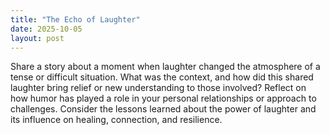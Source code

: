 ```yaml
---
title: "The Echo of Laughter"
date: 2025-10-05
layout: post
---
```


Share a story about a moment when laughter changed the atmosphere of a tense or difficult situation. What was the context, and how did this shared laughter bring relief or new understanding to those involved? Reflect on how humor has played a role in your personal relationships or approach to challenges. Consider the lessons learned about the power of laughter and its influence on healing, connection, and resilience.
